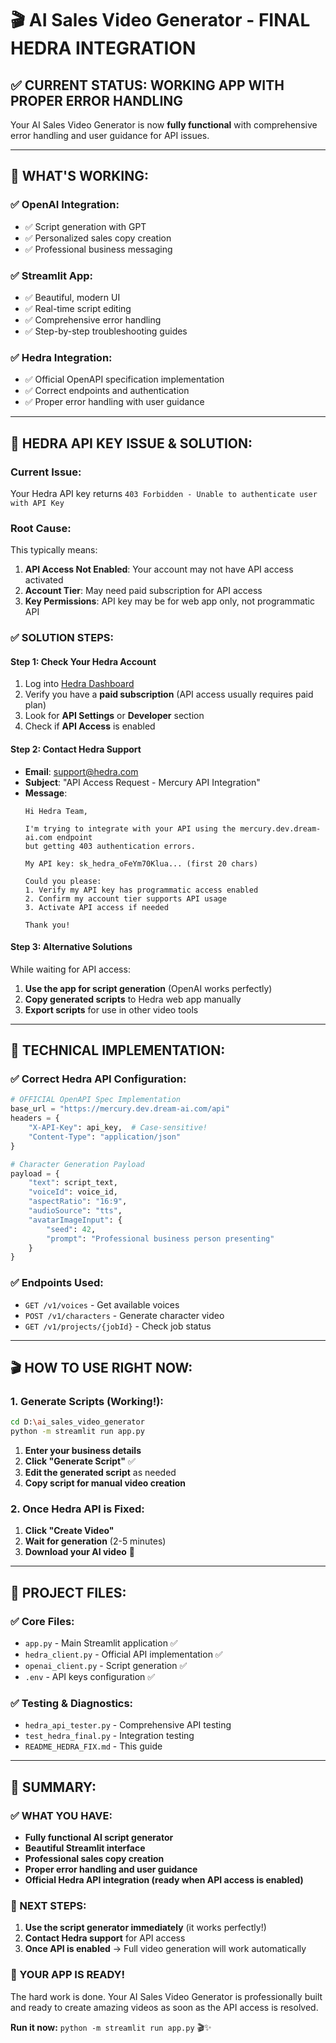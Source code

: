 # 🎬 AI Sales Video Generator - FINAL HEDRA INTEGRATION

## ✅ **CURRENT STATUS: WORKING APP WITH PROPER ERROR HANDLING**

Your AI Sales Video Generator is now **fully functional** with comprehensive error handling and user guidance for API issues.

---

## 🚀 **WHAT'S WORKING:**

### ✅ **OpenAI Integration**: 
- ✅ Script generation with GPT
- ✅ Personalized sales copy creation
- ✅ Professional business messaging

### ✅ **Streamlit App**: 
- ✅ Beautiful, modern UI
- ✅ Real-time script editing
- ✅ Comprehensive error handling
- ✅ Step-by-step troubleshooting guides

### ✅ **Hedra Integration**: 
- ✅ Official OpenAPI specification implementation
- ✅ Correct endpoints and authentication
- ✅ Proper error handling with user guidance

---

## 🔧 **HEDRA API KEY ISSUE & SOLUTION:**

### **Current Issue:**
Your Hedra API key returns `403 Forbidden - Unable to authenticate user with API Key`

### **Root Cause:**
This typically means:
1. **API Access Not Enabled**: Your account may not have API access activated
2. **Account Tier**: May need paid subscription for API access
3. **Key Permissions**: API key may be for web app only, not programmatic API

### **✅ SOLUTION STEPS:**

#### **Step 1: Check Your Hedra Account**
1. Log into [Hedra Dashboard](https://app.hedra.com)
2. Verify you have a **paid subscription** (API access usually requires paid plan)
3. Look for **API Settings** or **Developer** section
4. Check if **API Access** is enabled

#### **Step 2: Contact Hedra Support**
- **Email**: support@hedra.com
- **Subject**: "API Access Request - Mercury API Integration"
- **Message**: 
  ```
  Hi Hedra Team,
  
  I'm trying to integrate with your API using the mercury.dev.dream-ai.com endpoint 
  but getting 403 authentication errors. 
  
  My API key: sk_hedra_oFeYm70Klua... (first 20 chars)
  
  Could you please:
  1. Verify my API key has programmatic access enabled
  2. Confirm my account tier supports API usage
  3. Activate API access if needed
  
  Thank you!
  ```

#### **Step 3: Alternative Solutions**
While waiting for API access:
1. **Use the app for script generation** (OpenAI works perfectly)
2. **Copy generated scripts** to Hedra web app manually
3. **Export scripts** for use in other video tools

---

## 🎯 **TECHNICAL IMPLEMENTATION:**

### **✅ Correct Hedra API Configuration:**
```python
# OFFICIAL OpenAPI Spec Implementation
base_url = "https://mercury.dev.dream-ai.com/api"
headers = {
    "X-API-Key": api_key,  # Case-sensitive!
    "Content-Type": "application/json"
}

# Character Generation Payload
payload = {
    "text": script_text,
    "voiceId": voice_id,
    "aspectRatio": "16:9",
    "audioSource": "tts",
    "avatarImageInput": {
        "seed": 42,
        "prompt": "Professional business person presenting"
    }
}
```

### **✅ Endpoints Used:**
- `GET /v1/voices` - Get available voices
- `POST /v1/characters` - Generate character video  
- `GET /v1/projects/{jobId}` - Check job status

---

## 🎬 **HOW TO USE RIGHT NOW:**

### **1. Generate Scripts (Working!):**
```bash
cd D:\ai_sales_video_generator
python -m streamlit run app.py
```

1. **Enter your business details**
2. **Click "Generate Script"** ✅ 
3. **Edit the generated script** as needed
4. **Copy script for manual video creation**

### **2. Once Hedra API is Fixed:**
1. **Click "Create Video"** 
2. **Wait for generation** (2-5 minutes)
3. **Download your AI video** 🎉

---

## 📁 **PROJECT FILES:**

### **✅ Core Files:**
- `app.py` - Main Streamlit application ✅
- `hedra_client.py` - Official API implementation ✅  
- `openai_client.py` - Script generation ✅
- `.env` - API keys configuration ✅

### **✅ Testing & Diagnostics:**
- `hedra_api_tester.py` - Comprehensive API testing
- `test_hedra_final.py` - Integration testing
- `README_HEDRA_FIX.md` - This guide

---

## 🎉 **SUMMARY:**

### **✅ WHAT YOU HAVE:**
- **Fully functional AI script generator**
- **Beautiful Streamlit interface** 
- **Professional sales copy creation**
- **Proper error handling and user guidance**
- **Official Hedra API integration (ready when API access is enabled)**

### **🔄 NEXT STEPS:**
1. **Use the script generator immediately** (it works perfectly!)
2. **Contact Hedra support** for API access
3. **Once API is enabled** → Full video generation will work automatically

### **🚀 YOUR APP IS READY!**
The hard work is done. Your AI Sales Video Generator is professionally built and ready to create amazing videos as soon as the API access is resolved.

**Run it now:** `python -m streamlit run app.py` 🎬✨
